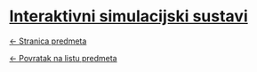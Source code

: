 # [Interaktivni simulacijski sustavi](https://www.github.com/studosi-fer/ISS)
[<- Stranica predmeta](https://www.fer.unizg.hr/predmet/iss)

[<- Povratak na listu predmeta](https://www.github.com/studosi/FER)